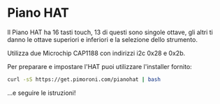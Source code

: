 <!--
---
name: Piano HAT
class: board
type: Tutti
formfactor: HAT
manufacturer: Pimoroni
description: Un piccolo Pi-piano con 16 tasti touch
url: https://shop.pimoroni.com/products/piano-hat
github: https://github.com/pimoroni/piano-hat
buy: https://shop.pimoroni.com/products/piano-hat
image: 'piano-hat.png'
pincount: 40
eeprom: yes
pin:
  '3':
    mode: i2c
  '5':
    mode: i2c
  '7':
    name: Allarme A
    mode: input
  '11':
    name: Reset A
    mode: output
  '13':
    name: Allarme B
    mode: input
  '15':
    name: Reset B
    mode: output
i2c:
  '0x28':
    name: Touch capacitivo A
    device: cap1188
  '0x2b':
    name: Touch capacitivo B
    device: cap1188
-->
# Piano HAT

Il Piano HAT ha 16 tasti touch, 13 di questi sono singole ottave, gli altri ti danno 
le ottave superiori e inferiori e la selezione dello strumento.

Utilizza due Microchip CAP1188 con indirizzi i2c 0x28 e 0x2b.

Per preparare e impostare l'HAT puoi utilizzare l'installer fornito:

```bash
curl -sS https://get.pimoroni.com/pianohat | bash
```

&hellip;e seguire le istruzioni!
